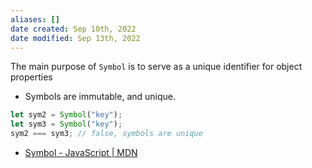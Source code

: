 ```yaml
---
aliases: []
date created: Sep 10th, 2022
date modified: Sep 13th, 2022
---
```

The main purpose of `Symbol` is to serve as a unique identifier for object properties
- Symbols are immutable, and unique.

```ts
let sym2 = Symbol("key");
let sym3 = Symbol("key");
sym2 === sym3; // false, symbols are unique
```

- [Symbol - JavaScript | MDN](https://developer.mozilla.org/en-US/docs/Web/JavaScript/Reference/Global_Objects/Symbol)  